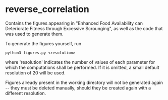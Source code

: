 # reverse_correlation
Contains the figures appearing in "Enhanced Food Availability can Deteriorate Fitness through Excessive Scrounging", as well as the code that was used to generate them.

To generate the figures yourself, run
```
python3 figures.py <resolution>
```
where 'resolution' indicates the number of values of each parameter for which the computations shall be performed.
If it is omitted, a small default resolution of 20 will be used.

Figures already present in the working directory will not be generated again -- they must be deleted manually, should they be created again with a different resolution.

